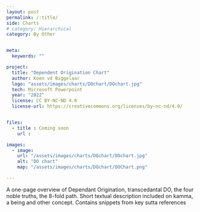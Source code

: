 ```yaml
---
layout: post
permalink: /:title/
side: Charts
# category: Hierarchical
category: By Other


meta:
  keywords: ""

project:
  title: "Dependent Origination Chart"
  author: Koen vd Biggelaar
  logo: "assets/images/charts/DOchart/DOchart.jpg"
  tech: Microsoft Powerpoint
  year: "2022"
  license: CC BY-NC-ND 4.0
  license-url: https://creativecommons.org/licenses/by-nc-nd/4.0/


files:
  - title : Coming soon
    url :

images:
  - image:
    url: "/assets/images/charts/DOchart/DOchart.jpg"
    alt: "DO chart"
    map: "/assets/images/charts/DOchart/DOChart.png"

---
```

A one-page overview of Dependant Origination, transcedantal DO,
the four noble truths, the 8-fold path. Short textual description included on kamma, a being and other concept.
Contains snippets from key sutta references
